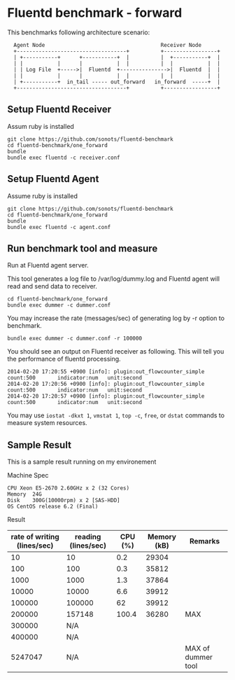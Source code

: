 # Fluentd benchmark - forward

This benchmarks following architecture scenario:

```
  Agent Node                                     Receiver Node
  +-----------------------------------+          +-----------------+
  | +-----------+      +-----------+  |          |  +-----------+  |
  | |           |      |           |  |          |  |           |  |
  | | Log File  +----->|  Fluentd  +--------------->|  Fluentd  |  |
  | |           |      |           |  |          |  |           |  |
  | +-----------+  in_tail ----- out_forward   in_forward  -----+  |
  +-----------------------------------+          +-----------------+
```

## Setup Fluentd Receiver

Assum ruby is installed

```
git clone https://github.com/sonots/fluentd-benchmark
cd fluentd-benchmark/one_forward
bundle
bundle exec fluentd -c receiver.conf
```

## Setup Fluentd Agent

Assume ruby is installed

```
git clone https://github.com/sonots/fluentd-benchmark
cd fluentd-benchmark/one_forward
bundle
bundle exec fluentd -c agent.conf
```

## Run benchmark tool and measure

Run at Fluentd agent server. 

This tool generates a log file to /var/log/dummy.log and Fluentd agent will read and send data to receiver. 

```
cd fluentd-benchmark/one_forward
bundle exec dummer -c dummer.conf
```

You may increase the rate (messages/sec) of generating log by -r option to benchmark. 

```
bundle exec dummer -c dummer.conf -r 100000
```

You should see an output on Fluentd receiver as following. This will tell you the performance of fluentd processing. 

```
2014-02-20 17:20:55 +0900 [info]: plugin:out_flowcounter_simple count:500       indicator:num   unit:second
2014-02-20 17:20:56 +0900 [info]: plugin:out_flowcounter_simple count:500       indicator:num   unit:second
2014-02-20 17:20:57 +0900 [info]: plugin:out_flowcounter_simple count:500       indicator:num   unit:second
```

You may use `iostat -dkxt 1`, `vmstat 1`, `top -c`, `free`, or `dstat` commands to measure system resources. 

## Sample Result

This is a sample result running on my environement


Machine Spec

```
CPU	Xeon E5-2670 2.60GHz x 2 (32 Cores)
Memory	24G
Disk	300G(10000rpm) x 2 [SAS-HDD]
OS CentOS release 6.2 (Final)
```

Result


| rate of writing (lines/sec) | reading (lines/sec)   | CPU (%) | Memory (kB) | Remarks |
|-----------------------------|-----------------------|---------|-------------|---------|
| 10                          | 10                    | 0.2     | 29304       |         |
| 100                         | 100                   | 0.3     | 35812       |         |
| 1000                        | 1000                  | 1.3     | 37864       |         |
| 10000                       | 10000                 | 6.6     | 39912       |         |
| 100000                      | 100000                | 62      | 39912       |         |
| 200000                      | 157148                | 100.4   | 36280       | MAX     |
| 300000                      | N/A                   |         |             |         |
| 400000                      | N/A                   |         |             |         |
| 5247047                     | N/A                   |         |             | MAX of dummer tool        |


